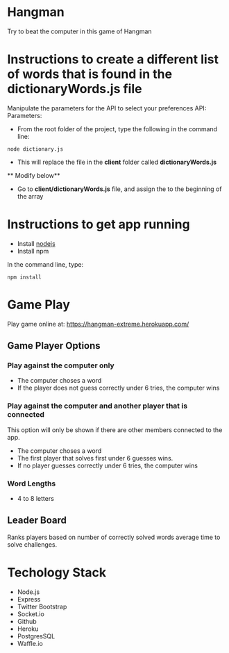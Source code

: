 # Hangman
Try to beat the computer in this game of Hangman



# Instructions to create  a different list of words that is found in the dictionaryWords.js file
   Manipulate the parameters for the API to select your preferences
   API:
   Parameters: 

  - From the root folder of the project, type the following in the command line:

 ``` node dictionary.js ```

  - This will replace the file in the **client** folder called **dictionaryWords.js**
  
  ** Modify below**
  - Go to **client/dictionaryWords.js** file, and assign the to the beginning of the array


# Instructions to get app running

- Install [nodejs](https://nodejs.org/en/)
- Install npm

In the command line, type:

 ```npm install```


# Game Play
Play game online at:
https://hangman-extreme.herokuapp.com/


## Game Player Options
### Play against the computer only
- The computer choses a word
- If the player does not guess correctly under 6 tries, the computer wins


### Play against the computer and another player that is connected

This option will only be shown if there are other members connected to the app. 
 - The computer choses a word
 - The first player that solves first under 6 guesses wins.
 - If no player guesses correctly under 6 tries, the computer wins

### Word Lengths 
- 4 to 8 letters

## Leader Board
Ranks players based on number of correctly solved words average time to solve challenges.

# Techology Stack
- Node.js
- Express
- Twitter Bootstrap
- Socket.io
- Github
- Heroku
- PostgresSQL
- Waffle.io


